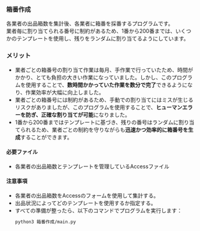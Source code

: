 ### 箱番作成
各業者の出品箱数を集計後、各業者に箱番を採番するプログラムです。  
業者毎に割り当てられる番号に制約があるため、1番から200番までは、いくつかのテンプレートを使用し、残りをランダムに割り当てるようにしています。

### メリット
- 業者ごとの箱番号の割り当て作業は毎月、手作業で行っていたため、時間がかかり、とても負担の大きい作業になっていました。しかし、このプログラムを使用することで、**数時間かかっていた作業を数分で完了**できるようになり、作業効率が大幅に向上しました。
- 業者ごとの箱番号には制約があるため、手動での割り当てにはミスが生じるリスクがありましたが、このプログラムを使用することで、**ヒューマンエラーを防ぎ、正確な割り当てが可能**になりました。
- 1番から200番まではテンプレートに基づき、残りの番号はランダムに割り当てられるため、業者ごとの制約を守りながらも**迅速かつ効率的に箱番号を生成**することができます。

#### 必要ファイル
- 各業者の出品箱数とテンプレートを管理しているAccessファイル

#### 注意事項
- 各業者の出品箱数をAccessのフォームを使用して集計する。
- 出品状況によってどのテンプレートを使用するか指定する。
- すべての準備が整ったら、以下のコマンドでプログラムを実行します：  
  ```bash
  python3 箱番作成/main.py
